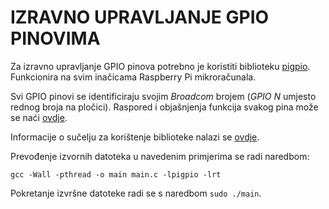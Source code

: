 # IZRAVNO UPRAVLJANJE GPIO PINOVIMA

Za izravno upravljanje GPIO pinova potrebno je koristiti biblioteku [pigpio](https://abyz.me.uk/rpi/pigpio/index.html). Funkcionira na svim inačicama Raspberry Pi mikroračunala.

Svi GPIO pinovi se identificiraju svojim *Broadcom* brojem (*GPIO N* umjesto rednog broja na pločici). Raspored i objašnjenja funkcija svakog pina može se naći [ovdje](https://pinout.xyz/).

Informacije o sučelju za korištenje biblioteke nalazi se [ovdje](https://abyz.me.uk/rpi/pigpio/cif.html).

Prevođenje izvornih datoteka u navedenim primjerima se radi naredbom:

```
gcc -Wall -pthread -o main main.c -lpigpio -lrt
```

Pokretanje izvršne datoteke radi se s naredbom ```sudo ./main```.
